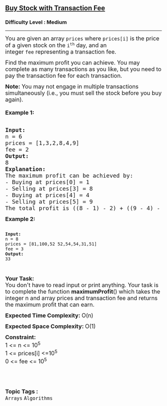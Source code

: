 <h2><a href="https://www.geeksforgeeks.org/problems/buy-stock-with-transaction-fee/1">Buy Stock with Transaction Fee</a></h2><h3>Difficulty Level : Medium</h3><hr><div class="problems_problem_content__Xm_eO"><p><span style="font-size: 18px;">You are given an array&nbsp;<code>prices</code>&nbsp;where&nbsp;<code>prices[i]</code>&nbsp;is the price of a given stock on the&nbsp;<code>i<sup>th</sup></code>&nbsp;day, and an integer&nbsp;<code>fee</code>&nbsp;representing a transaction fee.</span></p>
<p><span style="font-size: 18px;">Find the maximum profit you can achieve. You may complete as many transactions as you like, but you need to pay the transaction fee for each transaction.</span></p>
<p><span style="font-size: 18px;"><strong>Note:</strong>&nbsp;You may not engage in multiple transactions simultaneously (i.e., you must sell the stock before you buy again).<br><br><strong>Example 1:</strong></span></p>
<pre><strong><span style="font-size: 18px;">
Input:
</span></strong><span style="font-size: 18px;">n = 6
prices = [1,3,2,8,4,9]
fee = 2
<strong>Output:
</strong>8
<strong>Explanation:</strong></span>
<span style="font-size: 18px;">The maximum profit can be achieved by:
- Buying at prices[0] = 1
- Selling at prices[3] = 8
- Buying at prices[4] = 4
- Selling at prices[5] = 9
The total profit is ((8 - 1) - 2) + ((9 - 4) - 2) = 8.<br></span></pre>
<p style="font-family: -apple-system, BlinkMacSystemFont, 'Segoe UI', Roboto, Oxygen, Ubuntu, Cantarell, 'Open Sans', 'Helvetica Neue', sans-serif; white-space: normal;"><span style="font-size: 18px;"><strong>Example 2:</strong></span></p>
<pre><strong>
Input:
</strong>n = 8
prices = [81,100,52 52,54,54,31,51]
fee = 3
<strong>Output:
</strong>33</pre>
<p>&nbsp;</p>
<p><span style="font-size: 18px;"><strong>Your Task:<br></strong>You don't have to read input or print anything. Your task is to complete the function <strong>maximumProfit</strong>() which takes the integer n and array prices and transaction fee and returns the maximum profit that can earn.</span></p>
<p><span style="font-size: 18px;"><strong>Expected Time Complexity: </strong>O(n)</span></p>
<p><span style="font-size: 18px;"><strong>Expected Space Complexity: </strong>O(1)</span></p>
<p><span style="font-size: 18px;"><strong>Constraint:</strong><br>1 &lt;= n &lt;= 10<sup>5</sup></span><br><span style="font-size: 18px;">1 &lt;= prices[i] &lt;=10<sup>5&nbsp;</sup><br>0 &lt;= fee &lt;= 10<sup>5</sup></span></p>
<p>&nbsp;</p></div><br><p><span style=font-size:18px><strong>Topic Tags : </strong><br><code>Arrays</code>&nbsp;<code>Algorithms</code>&nbsp;